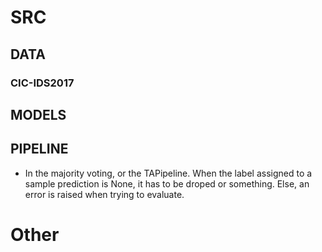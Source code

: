 # SRC

## DATA

### CIC-IDS2017


## MODELS

## PIPELINE

- In the majority voting, or the TAPipeline. When the label assigned to a sample prediction is None, it has to be droped or something. Else, an error is raised when trying to evaluate.

# Other